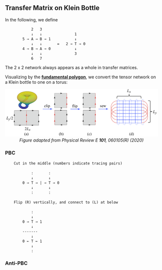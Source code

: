## Transfer Matrix on Klein Bottle

In the following, we define

```
            2   3
            ↓   ↓               1
        5 → A → B → 1           ↓
            ↓   ↓       =   2 → T → 0
        4 → B → A → 0           ↓
            ↓   ↓               3
            6   7
```

The 2 x 2 network always appears as a whole in transfer matrices. 

Visualizing by the [**fundamental polygon**][wiki], we convert the tensor network on a Klein bottle to one on a torus:

<center>

![image](klein_to_torus.png)   
*Figure adapted from Physical Review E **101**, 060105(R) (2020)*

</center>

[wiki]: https://en.wikipedia.org/wiki/Fundamental_polygon

### PBC

```
    Cut in the middle (numbers indicate tracing pairs)

            :       :
            ↓       ↓   
        0 → T → | → T → 0
            ↓       ↓
            :       :

    Flip (R) vertically, and connect to (L) at below

            :
            ↓
        0 → T → 1
            ↓
        -------
            ↓
        0 ← T ← 1
            ↓
            :

```

### Anti-PBC